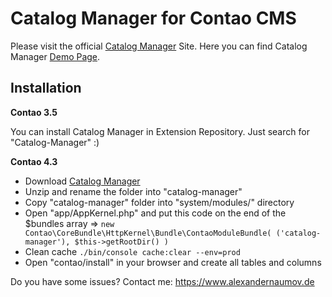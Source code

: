 Catalog Manager for Contao CMS
===============

Please visit the official [Catalog Manager][1] Site. Here you can find Catalog Manager [Demo Page][4].

## Installation

**Contao 3.5**

You can install Catalog Manager in Extension Repository. Just search for "Catalog-Manager" :)

**Contao 4.3**

- Download [Catalog Manager][2]
- Unzip and rename the folder into "catalog-manager"
- Copy "catalog-manager" folder into "system/modules/" directory
- Open "app/AppKernel.php" and put this code on the end of the $bundles array => `new Contao\CoreBundle\HttpKernel\Bundle\ContaoModuleBundle( ('catalog-manager'), $this->getRootDir() )`
- Clean cache `./bin/console cache:clear --env=prod`
- Open "contao/install" in your browser and create all tables and columns

Do you have some issues? Contact me: https://www.alexandernaumov.de

[1]: https://catalog-manager.alexandernaumov.de
[2]: https://github.com/alnv/catalog-manager/archive/v1.2.7.tar.gz
[3]: https://catalog-manager.alexandernaumov.de
[4]: http://catalog-manager-demo.alexandernaumov.de